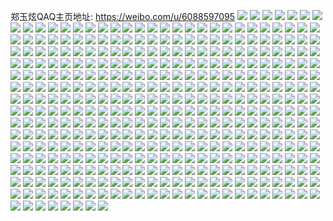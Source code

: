 郑玉炫QAQ主页地址: https://weibo.com/u/6088597095 
![](https://wx4.sinaimg.cn/mw2000/006E38eXly1h9hf0nr97zj32ck35sqv5.jpg) 
![](https://wx4.sinaimg.cn/mw2000/006E38eXly1h9hf0ekc3nj32ct35skjl.jpg) 
![](https://wx4.sinaimg.cn/mw2000/006E38eXly1h9hf0gpv69j32cf35skjq.jpg) 
![](https://wx4.sinaimg.cn/mw2000/006E38eXly1h9hf0iqnrmj32dc35s7wi.jpg) 
![](https://wx4.sinaimg.cn/mw2000/006E38eXly1h9hf0m3t8wj32cn35snph.jpg) 
![](https://wx4.sinaimg.cn/mw2000/006E38eXly1h9hf0ow7xrj32d435skjl.jpg) 
![](https://wx4.sinaimg.cn/mw2000/006E38eXly1h8wjwkuyiqj32dc35snpf.jpg) 
![](https://wx4.sinaimg.cn/mw2000/006E38eXly1h8wjwmyphsj32dc35se83.jpg) 
![](https://wx4.sinaimg.cn/mw2000/006E38eXly1h8wjwoibzzj32dc35shdv.jpg) 
![](https://wx4.sinaimg.cn/mw2000/006E38eXly1h8hkz1gipcj335s2dcx6p.jpg) 
![](https://wx4.sinaimg.cn/mw2000/006E38eXly1h8hkz2xaopj335s2dcx6p.jpg) 
![](https://wx4.sinaimg.cn/mw2000/006E38eXly1h8hkz4el41j335s2dcx6p.jpg) 
![](https://wx4.sinaimg.cn/mw2000/006E38eXly1h8hkz643j8j335s2dcx6p.jpg) 
![](https://wx4.sinaimg.cn/mw2000/006E38eXly1h8hkz7cfpwj335s2dcu0x.jpg) 
![](https://wx4.sinaimg.cn/mw2000/006E38eXly1h8hkz8qyk0j335s2dcx6p.jpg) 
![](https://wx4.sinaimg.cn/mw2000/006E38eXly1h7mdtba0c6j30u0140tf4.jpg) 
![](https://wx4.sinaimg.cn/mw2000/006E38eXly1h7mdtdhpkaj30u01400z0.jpg) 
![](https://wx4.sinaimg.cn/mw2000/006E38eXly1h7mdu0fws5j30u0140tgc.jpg) 
![](https://wx4.sinaimg.cn/mw2000/006E38eXly1h7mdu1dkovj30u0140ag0.jpg) 
![](https://wx4.sinaimg.cn/mw2000/006E38eXly1h7e8kthgonj32dc35skjn.jpg) 
![](https://wx4.sinaimg.cn/mw2000/006E38eXly1h7e8kufjdvj321035sk0c.jpg) 
![](https://wx4.sinaimg.cn/mw2000/006E38eXly1h7e8kw7rxhj32dc35sndc.jpg) 
![](https://wx4.sinaimg.cn/mw2000/006E38eXly1h779wf4s45j335s2dcqrn.jpg) 
![](https://wx4.sinaimg.cn/mw2000/006E38eXly1h779wh2qx0j335s2dc1h9.jpg) 
![](https://wx4.sinaimg.cn/mw2000/006E38eXly1h779wkka90j335s2dc1l0.jpg) 
![](https://wx4.sinaimg.cn/mw2000/006E38eXly1h6uepwh0ppj31400u07c0.jpg) 
![](https://wx4.sinaimg.cn/mw2000/006E38eXly1h6uepwvu5fj31400u0ahx.jpg) 
![](https://wx4.sinaimg.cn/mw2000/006E38eXly1h6uepxd8syj30u0140tga.jpg) 
![](https://wx4.sinaimg.cn/mw2000/006E38eXly1h6uepxv9rfj30u0140jxw.jpg) 
![](https://wx4.sinaimg.cn/mw2000/006E38eXly1h6uepyerpxj30u0140n8m.jpg) 
![](https://wx4.sinaimg.cn/mw2000/006E38eXly1h6uepyyw4oj30u0140ama.jpg) 
![](https://wx4.sinaimg.cn/mw2000/006E38eXly1h6uepzeu89j31400u0gpx.jpg) 
![](https://wx4.sinaimg.cn/mw2000/006E38eXly1h6uepzsuzoj31400u0jva.jpg) 
![](https://wx4.sinaimg.cn/mw2000/006E38eXly1h6ueq07u8uj31400u0jvc.jpg) 
![](https://wx4.sinaimg.cn/mw2000/006E38eXly1h645q9zlprj320g2wchdu.jpg) 
![](https://wx4.sinaimg.cn/mw2000/006E38eXly1h645qdmam4j326u35sb2e.jpg) 
![](https://wx4.sinaimg.cn/mw2000/006E38eXly1h645qg8fwij322q2tihdu.jpg) 
![](https://wx4.sinaimg.cn/mw2000/006E38eXly1h645qm3pkjj323o2voe8e.jpg) 
![](https://wx4.sinaimg.cn/mw2000/006E38eXly1h645qozxhoj31yw2v87wi.jpg) 
![](https://wx4.sinaimg.cn/mw2000/006E38eXly1h645qst473j32dc35snpi.jpg) 
![](https://wx4.sinaimg.cn/mw2000/006E38eXly1h62wkyme83j32dc35sb29.jpg) 
![](https://wx4.sinaimg.cn/mw2000/006E38eXly1h62wl2omqvj32dc35s4qs.jpg) 
![](https://wx4.sinaimg.cn/mw2000/006E38eXly1h62wl5cxyfj335s2g7aku.jpg) 
![](https://wx4.sinaimg.cn/mw2000/006E38eXly1h62wlapdd9j335s2dc4qz.jpg) 
![](https://wx4.sinaimg.cn/mw2000/006E38eXly1h62wldxdwfj335s2dc1kx.jpg) 
![](https://wx4.sinaimg.cn/mw2000/006E38eXly1h62wlfrvlxj32dc35sx6p.jpg) 
![](https://wx4.sinaimg.cn/mw2000/006E38eXly1h62wlj3rzrj335s2dcb2b.jpg) 
![](https://wx4.sinaimg.cn/mw2000/006E38eXly1h62wlkhwcdj324i24he81.jpg) 
![](https://wx4.sinaimg.cn/mw2000/006E38eXly1h62wln4sf4j335s2dce82.jpg) 
![](https://wx4.sinaimg.cn/mw2000/006E38eXly1h5mkbdd96vj32b635skjn.jpg) 
![](https://wx4.sinaimg.cn/mw2000/006E38eXly1h5mkbemnodj32b735s1kz.jpg) 
![](https://wx4.sinaimg.cn/mw2000/006E38eXly1h5mkbgrxibj32dc35sqv7.jpg) 
![](https://wx4.sinaimg.cn/mw2000/006E38eXly1h5mkbi16duj32c635se83.jpg) 
![](https://wx4.sinaimg.cn/mw2000/006E38eXly1h5mkbjr2fmj32dc35sqv7.jpg) 
![](https://wx4.sinaimg.cn/mw2000/006E38eXly1h5mkblt7qcj32dc35su0z.jpg) 
![](https://wx4.sinaimg.cn/mw2000/006E38eXly1h5mkbn6pw1j32dc35snpg.jpg) 
![](https://wx4.sinaimg.cn/mw2000/006E38eXly1h5mkbod9emj32dc35s1kz.jpg) 
![](https://wx4.sinaimg.cn/mw2000/006E38eXly1h5mkbq9w1aj32dc35shdu.jpg) 
![](https://wx4.sinaimg.cn/mw2000/006E38eXly1h4shvnn1ejj323x35shdu.jpg) 
![](https://wx4.sinaimg.cn/mw2000/006E38eXly1h4shvqeuu1j323x35snpe.jpg) 
![](https://wx4.sinaimg.cn/mw2000/006E38eXly1h4shvm336cj323x35snpe.jpg) 
![](https://wx4.sinaimg.cn/mw2000/006E38eXly1h4shvuwmw9j32dc35sx6r.jpg) 
![](https://wx4.sinaimg.cn/mw2000/006E38eXly1h41nhp6boej30u0140go5.jpg) 
![](https://wx4.sinaimg.cn/mw2000/006E38eXly1h41nhpnwxij30u01400v0.jpg) 
![](https://wx4.sinaimg.cn/mw2000/006E38eXly1h41nhq88igj30u0140n0h.jpg) 
![](https://wx4.sinaimg.cn/mw2000/006E38eXly1h3tuw8iwqvj32dc35sx71.jpg) 
![](https://wx4.sinaimg.cn/mw2000/006E38eXly1h3tuwcmoyuj32dc35skjo.jpg) 
![](https://wx4.sinaimg.cn/mw2000/006E38eXly1h3tuwhm9suj32db35skjw.jpg) 
![](https://wx4.sinaimg.cn/mw2000/006E38eXly1h3tuwjsq5nj32o03k0hdu.jpg) 
![](https://wx4.sinaimg.cn/mw2000/006E38eXly1h2qn4zdhh2j32dc35s4qu.jpg) 
![](https://wx4.sinaimg.cn/mw2000/006E38eXly1h2qn4q1z54j32re218kjn.jpg) 
![](https://wx4.sinaimg.cn/mw2000/006E38eXly1h2qn4s14s5j32yk288qv7.jpg) 
![](https://wx4.sinaimg.cn/mw2000/006E38eXly1h2qn4u8xezj335s2dc7wl.jpg) 
![](https://wx4.sinaimg.cn/mw2000/006E38eXly1h2qn4wsrt6j32vm1xgx6r.jpg) 
![](https://wx4.sinaimg.cn/mw2000/006E38eXly1h2qn51oep2j32dc35su11.jpg) 
![](https://wx4.sinaimg.cn/mw2000/006E38eXly1h2ob9z23i2j32102ssqv7.jpg) 
![](https://wx4.sinaimg.cn/mw2000/006E38eXly1h2oba0vd8mj31w62fq1kz.jpg) 
![](https://wx4.sinaimg.cn/mw2000/006E38eXly1h2oba37kmpj325i2n0u0z.jpg) 
![](https://wx4.sinaimg.cn/mw2000/006E38eXly1h2oba4ud3jj31ty2feqv6.jpg) 
![](https://wx4.sinaimg.cn/mw2000/006E38eXly1h2kfsj08xfj335s2dcu10.jpg) 
![](https://wx4.sinaimg.cn/mw2000/006E38eXly1h2kfsl5z6qj335s2dbnpg.jpg) 
![](https://wx4.sinaimg.cn/mw2000/006E38eXly1h2kfsnx2zmj335s2dcb2d.jpg) 
![](https://wx4.sinaimg.cn/mw2000/006E38eXly1h2kfsqdx63j32dc35se84.jpg) 
![](https://wx4.sinaimg.cn/mw2000/006E38eXly1h2kfssrug4j32bv35se84.jpg) 
![](https://wx4.sinaimg.cn/mw2000/006E38eXly1h2kfsx1jjrj32ba3401l0.jpg) 
![](https://wx4.sinaimg.cn/mw2000/006E38eXly1h2kfsz34kcj32ba340e84.jpg) 
![](https://wx4.sinaimg.cn/mw2000/006E38eXly1h2kft18y5qj32c0340u0y.jpg) 
![](https://wx4.sinaimg.cn/mw2000/006E38eXly1h1v3i68x84j30u0150qdu.jpg) 
![](https://wx4.sinaimg.cn/mw2000/006E38eXly1h1v3imm73oj30u016m7hm.jpg) 
![](https://wx4.sinaimg.cn/mw2000/006E38eXly1h1v3izehk5j30u014on9k.jpg) 
![](https://wx4.sinaimg.cn/mw2000/006E38eXly1h1v3j1dyb8j30u014h481.jpg) 
![](https://wx4.sinaimg.cn/mw2000/006E38eXly1h1v3j6dy09j30u014hqdo.jpg) 
![](https://wx4.sinaimg.cn/mw2000/006E38eXly1h1v3j8ihgej30u014ham5.jpg) 
![](https://wx4.sinaimg.cn/mw2000/006E38eXly1h1hi3xm5moj32aw340qv7.jpg) 
![](https://wx4.sinaimg.cn/mw2000/006E38eXly1h1hi3zsn28j32cd35su0z.jpg) 
![](https://wx4.sinaimg.cn/mw2000/006E38eXly1h1hi423ie4j32db35shdw.jpg) 
![](https://wx4.sinaimg.cn/mw2000/006E38eXly1h1hi48hy2ij32db35snpn.jpg) 
![](https://wx4.sinaimg.cn/mw2000/006E38eXly1h1hi4c22wtj32ct35sqv9.jpg) 
![](https://wx4.sinaimg.cn/mw2000/006E38eXly1h1hi4fzuk7j32cr35snph.jpg) 
![](https://wx4.sinaimg.cn/mw2000/006E38eXly1h1hi4jcgx6j335s2dckjq.jpg) 
![](https://wx4.sinaimg.cn/mw2000/006E38eXly1h1hi4mkii4j335s2dc7wm.jpg) 
![](https://wx4.sinaimg.cn/mw2000/006E38eXly1h1cren15zwj316o1kwwv1.jpg) 
![](https://wx4.sinaimg.cn/mw2000/006E38eXly1h1crenmiuxj316o1kwwxs.jpg) 
![](https://wx4.sinaimg.cn/mw2000/006E38eXly1h1creoue92j316m1kwnd3.jpg) 
![](https://wx4.sinaimg.cn/mw2000/006E38eXly1h1crepgj7mj316o1kw7kk.jpg) 
![](https://wx4.sinaimg.cn/mw2000/006E38eXly1h1creq9c3vj316o1kwat6.jpg) 
![](https://wx4.sinaimg.cn/mw2000/006E38eXly1h1creqzfi5j316o1kw7mr.jpg) 
![](https://wx4.sinaimg.cn/mw2000/006E38eXly1h194dfjabhj30u014jn7k.jpg) 
![](https://wx4.sinaimg.cn/mw2000/006E38eXly1h194dgq1ajj30u014h12t.jpg) 
![](https://wx4.sinaimg.cn/mw2000/006E38eXly1h194dg4nlkj30u014912s.jpg) 
![](https://wx4.sinaimg.cn/mw2000/006E38eXly1h194dttwuej31400u0gqz.jpg) 
![](https://wx4.sinaimg.cn/mw2000/006E38eXly1h194dt75z3j30u01400x4.jpg) 
![](https://wx4.sinaimg.cn/mw2000/006E38eXly1h194dubo4ej30u0140gr8.jpg) 
![](https://wx4.sinaimg.cn/mw2000/006E38eXly1h194dhg1ioj30u014qwkj.jpg) 
![](https://wx4.sinaimg.cn/mw2000/006E38eXly1h194duz885j31400u0k07.jpg) 
![](https://wx4.sinaimg.cn/mw2000/006E38eXly1h194dx0rltj31400u07dg.jpg) 
![](https://wx4.sinaimg.cn/mw2000/006E38eXly1h15kcbjzhmj31400u00zg.jpg) 
![](https://wx4.sinaimg.cn/mw2000/006E38eXly1h15kc7azx7j30u0190wnp.jpg) 
![](https://wx4.sinaimg.cn/mw2000/006E38eXly1h15kc7vzwyj30u0190thm.jpg) 
![](https://wx4.sinaimg.cn/mw2000/006E38eXly1h15kc8ffz4j30sf35qhb4.jpg) 
![](https://wx4.sinaimg.cn/mw2000/006E38eXly1h15kc98aqyj30sf35r7pc.jpg) 
![](https://wx4.sinaimg.cn/mw2000/006E38eXly1h15kc9t8wxj30sf35qwth.jpg) 
![](https://wx4.sinaimg.cn/mw2000/006E38eXly1h15kcaczn6j30u028a19x.jpg) 
![](https://wx4.sinaimg.cn/mw2000/006E38eXly1h15kcb37mrj30sf35qtys.jpg) 
![](https://wx4.sinaimg.cn/mw2000/006E38eXly1h0n3yc1w9rj31w12ipe81.jpg) 
![](https://wx4.sinaimg.cn/mw2000/006E38eXly1h0n3ydux2yj31w22iqb29.jpg) 
![](https://wx4.sinaimg.cn/mw2000/006E38eXly1h0izqbqd5rj31w12ip7wh.jpg) 
![](https://wx4.sinaimg.cn/mw2000/006E38eXly1h0izqd4aekj31w12ip7wh.jpg) 
![](https://wx4.sinaimg.cn/mw2000/006E38eXly1h0izqg2zooj31w12ipb29.jpg) 
![](https://wx4.sinaimg.cn/mw2000/006E38eXly1h0izqhudc9j31w12ip7wh.jpg) 
![](https://wx4.sinaimg.cn/mw2000/006E38eXly1h0hhaquaq8j32ip1w1b29.jpg) 
![](https://wx4.sinaimg.cn/mw2000/006E38eXly1h0hhancyd3j32ip1w14qp.jpg) 
![](https://wx4.sinaimg.cn/mw2000/006E38eXly1h0hhapg9saj32ip1w17wh.jpg) 
![](https://wx4.sinaimg.cn/mw2000/006E38eXly1h0g125hxfgj31w12h8e81.jpg) 
![](https://wx4.sinaimg.cn/mw2000/006E38eXly1h0g126tnlqj31w12hhe81.jpg) 
![](https://wx4.sinaimg.cn/mw2000/006E38eXly1h01a0tz53mj31w12ipx6p.jpg) 
![](https://wx4.sinaimg.cn/mw2000/006E38eXly1h01a0wulvxj31kx1xc1kx.jpg) 
![](https://wx4.sinaimg.cn/mw2000/006E38eXly1gzqw34fw8jj32ip1w1hdt.jpg) 
![](https://wx4.sinaimg.cn/mw2000/006E38eXly1gzqw36bqtsj32ip1w1hdt.jpg) 
![](https://wx4.sinaimg.cn/mw2000/006E38eXly1gzqw37oceaj32ip1w1hdt.jpg) 
![](https://wx4.sinaimg.cn/mw2000/006E38eXly1gzqw39c88wj31w12ip7wh.jpg) 
![](https://wx4.sinaimg.cn/mw2000/006E38eXly1gzqw3apbahj31w12ip7wh.jpg) 
![](https://wx4.sinaimg.cn/mw2000/006E38eXly1gzqw3cbu40j31ve2ipx6p.jpg) 
![](https://wx4.sinaimg.cn/mw2000/006E38eXly1gz9nkf9td7j313j2gyu0x.jpg) 
![](https://wx4.sinaimg.cn/mw2000/006E38eXly1gz9nkgrglej31og2io4qq.jpg) 
![](https://wx4.sinaimg.cn/mw2000/006E38eXly1gz9nki9zncj31og2iox6p.jpg) 
![](https://wx4.sinaimg.cn/mw2000/006E38eXly1gz9nkjbrjfj30xi2in4qp.jpg) 
![](https://wx4.sinaimg.cn/mw2000/006E38eXly1gz9nkk0tokj30xb2iox0c.jpg) 
![](https://wx4.sinaimg.cn/mw2000/006E38eXly1gz9nkkn8e3j30xj2ip1bz.jpg) 
![](https://wx4.sinaimg.cn/mw2000/006E38eXly1gz9nklhwf4j30xz2inqmy.jpg) 
![](https://wx4.sinaimg.cn/mw2000/006E38eXly1gz9nkmseekj30uk4kfb29.jpg) 
![](https://wx4.sinaimg.cn/mw2000/006E38eXly1gz9nkobppjj31692gse58.jpg) 
![](https://wx4.sinaimg.cn/mw2000/006E38eXly1gz2iu2v63wj31w12ip4qp.jpg) 
![](https://wx4.sinaimg.cn/mw2000/006E38eXly1gz2iu4is6sj31w12ip7wh.jpg) 
![](https://wx4.sinaimg.cn/mw2000/006E38eXly1gz2iu5ucenj31w12iphdt.jpg) 
![](https://wx4.sinaimg.cn/mw2000/006E38eXly1gz2iu7agl7j31w12ipb29.jpg) 
![](https://wx4.sinaimg.cn/mw2000/006E38eXly1gyunp14leyj31w12ip4qp.jpg) 
![](https://wx4.sinaimg.cn/mw2000/006E38eXly1gyunp2dx5uj31w12ip4qp.jpg) 
![](https://wx4.sinaimg.cn/mw2000/006E38eXly1gyunp3tc0pj31w12ip4qp.jpg) 
![](https://wx4.sinaimg.cn/mw2000/006E38eXly1gyunp5cmifj31w12ip7wh.jpg) 
![](https://wx4.sinaimg.cn/mw2000/006E38eXly1gytocbg5juj31w12ip7wh.jpg) 
![](https://wx4.sinaimg.cn/mw2000/006E38eXly1gytoccyp5uj31w12ipb29.jpg) 
![](https://wx4.sinaimg.cn/mw2000/006E38eXly1gytoceifi0j31w12ip7wh.jpg) 
![](https://wx4.sinaimg.cn/mw2000/006E38eXly1gymrih1yd7j31w12ipkjl.jpg) 
![](https://wx4.sinaimg.cn/mw2000/006E38eXly1gymriijnzsj31w12iphdt.jpg) 
![](https://wx4.sinaimg.cn/mw2000/006E38eXly1gyd57jbpjvj31uw2ip4qp.jpg) 
![](https://wx4.sinaimg.cn/mw2000/006E38eXly1gyd57q5c67j31ub2ip1kx.jpg) 
![](https://wx4.sinaimg.cn/mw2000/006E38eXly1gyd57l9esxj31w12iphdt.jpg) 
![](https://wx4.sinaimg.cn/mw2000/006E38eXly1gyd57o55bjj31w12ipb29.jpg) 
![](https://wx4.sinaimg.cn/mw2000/006E38eXly1gy0tgvo0euj32ip1w1e81.jpg) 
![](https://wx4.sinaimg.cn/mw2000/006E38eXly1gy091kkid8j31w12ip1kx.jpg) 
![](https://wx4.sinaimg.cn/mw2000/006E38eXly1gy091lzvt5j31w12ip4qp.jpg) 
![](https://wx4.sinaimg.cn/mw2000/006E38eXly1gy091ntwahj31w12ip4qp.jpg) 
![](https://wx4.sinaimg.cn/mw2000/006E38eXly1gy091orwdtj31w12ip1kx.jpg) 
![](https://wx4.sinaimg.cn/mw2000/006E38eXly1gy091q4vqaj31w12ip7wh.jpg) 
![](https://wx4.sinaimg.cn/mw2000/006E38eXly1gy092196utj31vz2ip1kx.jpg) 
![](https://wx4.sinaimg.cn/mw2000/006E38eXly1gxp8cxmopcj314b2ip4qp.jpg) 
![](https://wx4.sinaimg.cn/mw2000/006E38eXly1gvythduwy2j31uz2ipkjm.jpg) 
![](https://wx4.sinaimg.cn/mw2000/006E38eXly1gvythfvcrpj31v82ipqv6.jpg) 
![](https://wx4.sinaimg.cn/mw2000/006E38eXly1gvythijhezj32ip1w14qs.jpg) 
![](https://wx4.sinaimg.cn/mw2000/006E38eXly1gvythkjjn0j31w11w1b2b.jpg) 
![](https://wx4.sinaimg.cn/mw2000/006E38eXly1gvythmpa6jj31w11w14qr.jpg) 
![](https://wx4.sinaimg.cn/mw2000/006E38eXly1gvuztbixkgj31w12ipkjl.jpg) 
![](https://wx4.sinaimg.cn/mw2000/006E38eXly1gvuztdg0zij31w12ip4qp.jpg) 
![](https://wx4.sinaimg.cn/mw2000/006E38eXly1gvuztfbi42j31w12ipb29.jpg) 
![](https://wx4.sinaimg.cn/mw2000/006E38eXly1gvuzthfhdej31w12ip4qp.jpg) 
![](https://wx4.sinaimg.cn/mw2000/006E38eXly1gvuztjgkqdj31w12ip4qp.jpg) 
![](https://wx4.sinaimg.cn/mw2000/006E38eXly1gvuztlferyj31w12ipb29.jpg) 
![](https://wx4.sinaimg.cn/mw2000/006E38eXly1gupmlta9ywj61w12iphdt02.jpg) 
![](https://wx4.sinaimg.cn/mw2000/006E38eXly1gupmlwohi1j61w12iphdt02.jpg) 
![](https://wx4.sinaimg.cn/mw2000/006E38eXly1gupmm0j8hmj61w12iphdt02.jpg) 
![](https://wx4.sinaimg.cn/mw2000/006E38eXly1gupmm4w52cj61w12iphdt02.jpg) 
![](https://wx4.sinaimg.cn/mw2000/006E38eXly1gtgoinpms2j30sg0sgafo.jpg) 
![](https://wx4.sinaimg.cn/mw2000/006E38eXly1gtgoipsf8ej31w12ipqv5.jpg) 
![](https://wx4.sinaimg.cn/mw2000/006E38eXly1gtgoiqjtapj315o1hcakm.jpg) 
![](https://wx4.sinaimg.cn/mw2000/006E38eXly1gtgoirhfhcj30sg0sg79a.jpg) 
![](https://wx4.sinaimg.cn/mw2000/006E38eXly1gtgoirxmetj31hc13zqdg.jpg) 
![](https://wx4.sinaimg.cn/mw2000/006E38eXly1gtgoitqh74j32ip1w1npd.jpg) 
![](https://wx4.sinaimg.cn/mw2000/006E38eXly1gtgoiw60h6j31w12ipx6p.jpg) 
![](https://wx4.sinaimg.cn/mw2000/006E38eXly1gtgoiyohb3j31w12ipe81.jpg) 
![](https://wx4.sinaimg.cn/mw2000/006E38eXly1gtgoj0l0loj31v42ip7wh.jpg) 
![](https://wx4.sinaimg.cn/mw2000/006E38eXly1gsy4klqdhtj31hc1z41kx.jpg) 
![](https://wx4.sinaimg.cn/mw2000/006E38eXly1gsy4knkxwpj31hc1z47wh.jpg) 
![](https://wx4.sinaimg.cn/mw2000/006E38eXly1gsy4kozjssj31hc1z41kx.jpg) 
![](https://wx4.sinaimg.cn/mw2000/006E38eXly1gsy4kpy98cj31hc1z44qp.jpg) 
![](https://wx4.sinaimg.cn/mw2000/006E38eXly1gsy4kqzeawj31hc1z44qp.jpg) 
![](https://wx4.sinaimg.cn/mw2000/006E38eXly1gswiqcrjunj31ve2hkb2a.jpg) 
![](https://wx4.sinaimg.cn/mw2000/006E38eXly1gswiqeg2uzj31w12ip4qq.jpg) 
![](https://wx4.sinaimg.cn/mw2000/006E38eXly1gswiqgfcm8j31w11w1qv5.jpg) 
![](https://wx4.sinaimg.cn/mw2000/006E38eXly1gswiqhthbfj31w11w1kjl.jpg) 
![](https://wx4.sinaimg.cn/mw2000/006E38eXly1gswiqj5fkcj31w02ip1kx.jpg) 
![](https://wx4.sinaimg.cn/mw2000/006E38eXly1gswiqkmo1gj31w02ip4qp.jpg) 
![](https://wx4.sinaimg.cn/mw2000/006E38eXly1gsve7hvwl8j31w12ipkjl.jpg) 
![](https://wx4.sinaimg.cn/mw2000/006E38eXly1gsve7k11jyj31w12ipnpd.jpg) 
![](https://wx4.sinaimg.cn/mw2000/006E38eXly1gsve7lzfcxj31w12ipkjl.jpg) 
![](https://wx4.sinaimg.cn/mw2000/006E38eXly1gsve7o1ra9j32ip1w1u0x.jpg) 
![](https://wx4.sinaimg.cn/mw2000/006E38eXly1grwwfy70g6j31w12ipx6s.jpg) 
![](https://wx4.sinaimg.cn/mw2000/006E38eXly1grwwg0ek9jj31w12ipx6s.jpg) 
![](https://wx4.sinaimg.cn/mw2000/006E38eXly1grwwg1zb2kj32ip1w1x6r.jpg) 
![](https://wx4.sinaimg.cn/mw2000/006E38eXly1grwwg3holej32ip1w1kjn.jpg) 
![](https://wx4.sinaimg.cn/mw2000/006E38eXly1grwwg5u1guj31w12ipb2d.jpg) 
![](https://wx4.sinaimg.cn/mw2000/006E38eXly1grwwg8bq91j31w12ip4qt.jpg) 
![](https://wx4.sinaimg.cn/mw2000/006E38eXly1grc73p48aej31w12ipb2b.jpg) 
![](https://wx4.sinaimg.cn/mw2000/006E38eXly1grc73qjdpxj31w12ipkjn.jpg) 
![](https://wx4.sinaimg.cn/mw2000/006E38eXly1grc73rsgfpj31w12ipb2b.jpg) 
![](https://wx4.sinaimg.cn/mw2000/006E38eXly1grc73t832jj31w12ipb2b.jpg) 
![](https://wx4.sinaimg.cn/mw2000/006E38eXly1grc73uktvfj31w12ipkjn.jpg) 
![](https://wx4.sinaimg.cn/mw2000/006E38eXly1grc73vqwgdj31w12ipnpf.jpg) 
![](https://wx4.sinaimg.cn/mw2000/006E38eXly1gqs5kxpsfvj31w02ip7wj.jpg) 
![](https://wx4.sinaimg.cn/mw2000/006E38eXly1gqs5l582mmj31w02ipb2b.jpg) 
![](https://wx4.sinaimg.cn/mw2000/006E38eXly1gqs5mqghvhj31vz2ip7wj.jpg) 
![](https://wx4.sinaimg.cn/mw2000/006E38eXly1gqs5l3mq8sj31w02ipx6s.jpg) 
![](https://wx4.sinaimg.cn/mw2000/006E38eXly1gqs5l6og9rj31hc1z44qq.jpg) 
![](https://wx4.sinaimg.cn/mw2000/006E38eXly1gqs5mlsb1kj31hc1z4b2a.jpg) 
![](https://wx4.sinaimg.cn/mw2000/006E38eXly1gqs5nogu9fj31hc0qo7u1.jpg) 
![](https://wx4.sinaimg.cn/mw2000/006E38eXly1gqs5noyt5mj31hc0qob1x.jpg) 
![](https://wx4.sinaimg.cn/mw2000/006E38eXly1gqs5npjojvj31hc0qo1kx.jpg) 
![](https://wx4.sinaimg.cn/mw2000/006E38eXly1gqpu2fq0xgj31w02ipu0y.jpg) 
![](https://wx4.sinaimg.cn/mw2000/006E38eXly1gqpu2lc2ulj31w12ip1kz.jpg) 
![](https://wx4.sinaimg.cn/mw2000/006E38eXly1gqpu2ik2l7j31w12ipx6q.jpg) 
![](https://wx4.sinaimg.cn/mw2000/006E38eXly1gqpu2jtunfj31w02ipx6q.jpg) 
![](https://wx4.sinaimg.cn/mw2000/006E38eXly1gqpu2mkexxj31w12ipu0y.jpg) 
![](https://wx4.sinaimg.cn/mw2000/006E38eXly1gqpu2ntvxnj31w12ipqv6.jpg) 
![](https://wx4.sinaimg.cn/mw2000/006E38eXly1gqo29u2zlgj31w12ipkjn.jpg) 
![](https://wx4.sinaimg.cn/mw2000/006E38eXly1gqo29o6y1oj31w12ipe83.jpg) 
![](https://wx4.sinaimg.cn/mw2000/006E38eXly1gqo29pqrzbj31w12ipe83.jpg) 
![](https://wx4.sinaimg.cn/mw2000/006E38eXly1gqo29srf0cj31w12ip7wj.jpg) 
![](https://wx4.sinaimg.cn/mw2000/006E38eXly1gqo29r5214j31w12iphdv.jpg) 
![](https://wx4.sinaimg.cn/mw2000/006E38eXly1gqb6gqos1vj31w12ipb2c.jpg) 
![](https://wx4.sinaimg.cn/mw2000/006E38eXly1gqb6hennbzj31w12ipb2c.jpg) 
![](https://wx4.sinaimg.cn/mw2000/006E38eXly1gqb6ikjnhbj31w12ip1l0.jpg) 
![](https://wx4.sinaimg.cn/mw2000/006E38eXly1gqb6i1qud5j31w12ip4qs.jpg) 
![](https://wx4.sinaimg.cn/mw2000/006E38eXly1gq1mflu4raj30xl1nbkbi.jpg) 
![](https://wx4.sinaimg.cn/mw2000/006E38eXly1gq1mfm8w0aj30xy1n71c1.jpg) 
![](https://wx4.sinaimg.cn/mw2000/006E38eXly1gq1mfn6s6ej317127pdzo.jpg) 
![](https://wx4.sinaimg.cn/mw2000/006E38eXly1gpv2vp2gmbj31w12ipnpf.jpg) 
![](https://wx4.sinaimg.cn/mw2000/006E38eXly1gpv2vzm6zfj31w12ip7wk.jpg) 
![](https://wx4.sinaimg.cn/mw2000/006E38eXly1gpv2w2yjx9j31w12ipb2c.jpg) 
![](https://wx4.sinaimg.cn/mw2000/006E38eXly1gpv2wcjx07j31w12ip7wj.jpg) 
![](https://wx4.sinaimg.cn/mw2000/006E38eXly1gpp7dipkzuj31w12ip1l0.jpg) 
![](https://wx4.sinaimg.cn/mw2000/006E38eXly1gpp7dn0wnrj31w12ip7wk.jpg) 
![](https://wx4.sinaimg.cn/mw2000/006E38eXly1gpp7dtz3o3j31w12ipkjo.jpg) 
![](https://wx4.sinaimg.cn/mw2000/006E38eXly1gpi6fpfbvfj31hc1z4u0y.jpg) 
![](https://wx4.sinaimg.cn/mw2000/006E38eXly1gpi6fi96atj31hc1z4e83.jpg) 
![](https://wx4.sinaimg.cn/mw2000/006E38eXly1gpi6fgily3j31hc1z4hdv.jpg) 
![](https://wx4.sinaimg.cn/mw2000/006E38eXly1gpi6fnrgmxj31z41hc4qr.jpg) 
![](https://wx4.sinaimg.cn/mw2000/006E38eXly1gpi6flg94hj31z41hce83.jpg) 
![](https://wx4.sinaimg.cn/mw2000/006E38eXly1gpi6fcqat1j31z41hc4qr.jpg) 
![](https://wx4.sinaimg.cn/mw2000/006E38eXly1go4qmkrrxdj31z41ghx6q.jpg) 
![](https://wx4.sinaimg.cn/mw2000/006E38eXly1go4qmn0zhdj31z41hckjm.jpg) 
![](https://wx4.sinaimg.cn/mw2000/006E38eXly1gnqbk3nc4pj31hc1z4b2b.jpg) 
![](https://wx4.sinaimg.cn/mw2000/006E38eXly1gnqbk5j45lj31hc1z4b2b.jpg) 
![](https://wx4.sinaimg.cn/mw2000/006E38eXly1gnqbk6jiinj31hc1z4b2b.jpg) 
![](https://wx4.sinaimg.cn/mw2000/006E38eXly1gnqbk8xcd8j31hc1z4npf.jpg) 
![](https://wx4.sinaimg.cn/mw2000/006E38eXly1gnlnhieiimj31hc1z47wj.jpg) 
![](https://wx4.sinaimg.cn/mw2000/006E38eXly1gnlnhjcoawj31hc1z47wj.jpg) 
![](https://wx4.sinaimg.cn/mw2000/006E38eXly1gnlnhk0pyzj30u00u0naj.jpg) 
![](https://wx4.sinaimg.cn/mw2000/006E38eXly1gnlnhlb6vtj31hc1z4b2b.jpg) 
![](https://wx4.sinaimg.cn/mw2000/006E38eXly1gnlnhozjmnj30u00u0au4.jpg) 
![](https://wx4.sinaimg.cn/mw2000/006E38eXly1gnlnhmjaggj31hc1z4kjn.jpg) 
![](https://wx4.sinaimg.cn/mw2000/006E38eXly1gnlnhngj8ej31z41hcqv6.jpg) 
![](https://wx4.sinaimg.cn/mw2000/006E38eXly1gnlnhpem9lj30u00u0x2s.jpg) 
![](https://wx4.sinaimg.cn/mw2000/006E38eXly1gnlnhoekl6j31z41hcx6q.jpg) 
![](https://wx4.sinaimg.cn/mw2000/006E38eXly1gndhjjr21gj31hc1z4e81.jpg) 
![](https://wx4.sinaimg.cn/mw2000/006E38eXly1gndhjlpqvfj31hc1z4e81.jpg) 
![](https://wx4.sinaimg.cn/mw2000/006E38eXly1gndhjmb8b5j31hc1z4hdt.jpg) 
![](https://wx4.sinaimg.cn/mw2000/006E38eXly1gndhjn78joj31hc1z4e81.jpg) 
![](https://wx4.sinaimg.cn/mw2000/006E38eXly1gndhmukhjxj31z41hce82.jpg) 
![](https://wx4.sinaimg.cn/mw2000/006E38eXly1gndhjo40yfj31hc1z4b29.jpg) 
![](https://wx4.sinaimg.cn/mw2000/006E38eXly1gndhjp4ht3j31hc1z4e81.jpg) 
![](https://wx4.sinaimg.cn/mw2000/006E38eXly1gndhjomjnij31hc1z4hdt.jpg) 
![](https://wx4.sinaimg.cn/mw2000/006E38eXly1gndhmmj6lcj31hc1z4e81.jpg) 
![](https://wx4.sinaimg.cn/mw2000/006E38eXly1gmjyajrtdnj31bg1schdt.jpg) 
![](https://wx4.sinaimg.cn/mw2000/006E38eXly1gmgim7pbsmj31hc1z4qv5.jpg) 
![](https://wx4.sinaimg.cn/mw2000/006E38eXly1gmgima1wkjj31hc1z4u0x.jpg) 
![](https://wx4.sinaimg.cn/mw2000/006E38eXly1gmgimbud0sj31hc1z4u0x.jpg) 
![](https://wx4.sinaimg.cn/mw2000/006E38eXly1gmgime69tmj31hc1z4u0x.jpg) 
![](https://wx4.sinaimg.cn/mw2000/006E38eXly1glf6wz9sk1j31h01z4hdt.jpg) 
![](https://wx4.sinaimg.cn/mw2000/006E38eXly1glf6x0ociwj31h41z4hdt.jpg) 
![](https://wx4.sinaimg.cn/mw2000/006E38eXly1gl3iu9yzzoj31gi1yzqv5.jpg) 
![](https://wx4.sinaimg.cn/mw2000/006E38eXly1gl3iubbst7j31gc1y9kjl.jpg) 
![](https://wx4.sinaimg.cn/mw2000/006E38eXly1gkj8o6la5tj31hc1z4x6p.jpg) 
![](https://wx4.sinaimg.cn/mw2000/006E38eXly1gkj8o91jy2j31hc1z41ky.jpg) 
![](https://wx4.sinaimg.cn/mw2000/006E38eXly1gkauk3ry8qj31hc1z4npd.jpg) 
![](https://wx4.sinaimg.cn/mw2000/006E38eXly1gkauk4wh9gj31hc1z4kjl.jpg) 
![](https://wx4.sinaimg.cn/mw2000/006E38eXly1gkauk66ha4j31hc1z4npd.jpg) 
![](https://wx4.sinaimg.cn/mw2000/006E38eXly1gkauk7ecj5j31hc1z4npd.jpg) 
![](https://wx4.sinaimg.cn/mw2000/006E38eXly1gkauk8jfedj31hc1z4kjl.jpg) 
![](https://wx4.sinaimg.cn/mw2000/006E38eXly1gkaukbznvvj33k02o0x6u.jpg) 
![](https://wx4.sinaimg.cn/mw2000/006E38eXly1gj5d0wo2wuj31z41hcb2a.jpg) 
![](https://wx4.sinaimg.cn/mw2000/006E38eXly1gj5d10agp7j31hc1z41ky.jpg) 
![](https://wx4.sinaimg.cn/mw2000/006E38eXly1gj5d115ldhj31hc1x8u0x.jpg) 
![](https://wx4.sinaimg.cn/mw2000/006E38eXly1gj5d0r5t6oj31id1z41ky.jpg) 
![](https://wx4.sinaimg.cn/mw2000/006E38eXly1gj5d0z7b81j31hc1hcx6p.jpg) 
![](https://wx4.sinaimg.cn/mw2000/006E38eXly1gj5d0ybe5dj31hc1z44qq.jpg) 
![](https://wx4.sinaimg.cn/mw2000/006E38eXly1gj5d14gm8oj31hc1hc1ky.jpg) 
![](https://wx4.sinaimg.cn/mw2000/006E38eXly1gj5d12qchlj31hc1hcx6p.jpg) 
![](https://wx4.sinaimg.cn/mw2000/006E38eXly1gj5d15eavqj31hc1z4npd.jpg) 
![](https://wx4.sinaimg.cn/mw2000/006E38eXly1ggilv8cjdfj31z41bfkjm.jpg) 
![](https://wx4.sinaimg.cn/mw2000/006E38eXly1ggilv9fasfj31z41bfx6p.jpg) 
![](https://wx4.sinaimg.cn/mw2000/006E38eXly1ggilvc8ms6j31z41bfu0x.jpg) 
![](https://wx4.sinaimg.cn/mw2000/006E38eXly1ggilva8pqwj31z41bfkjm.jpg) 
![](https://wx4.sinaimg.cn/mw2000/006E38eXly1ggilvbamvzj31z41bfnpe.jpg) 
![](https://wx4.sinaimg.cn/mw2000/006E38eXly1ggilvcrklaj31hc1hce81.jpg) 
![](https://wx4.sinaimg.cn/mw2000/006E38eXly1ggilvdidvkj31hc1hc4qp.jpg) 
![](https://wx4.sinaimg.cn/mw2000/006E38eXly1ggilvdx8u3j31hc1407ul.jpg) 
![](https://wx4.sinaimg.cn/mw2000/006E38eXly1ggilvel6uyj31hc1hlkjl.jpg) 
![](https://wx4.sinaimg.cn/mw2000/006E38eXly1gga3qhjgo6j31hc1z4qv5.jpg) 
![](https://wx4.sinaimg.cn/mw2000/006E38eXly1gg5hdaus5aj31z41hchdt.jpg) 
![](https://wx4.sinaimg.cn/mw2000/006E38eXly1gg5hdbvkf2j31z41hchdt.jpg) 
![](https://wx4.sinaimg.cn/mw2000/006E38eXly1gg5hdcr2k0j31z41hcnpd.jpg) 
![](https://wx4.sinaimg.cn/mw2000/006E38eXly1gg5hd7ckv1j31hc1407kx.jpg) 
![](https://wx4.sinaimg.cn/mw2000/006E38eXly1gg5hd8r3wcj31z41hcnpd.jpg) 
![](https://wx4.sinaimg.cn/mw2000/006E38eXly1gg5hd9xvoqj31z41hckjl.jpg) 
![](https://wx4.sinaimg.cn/mw2000/006E38eXly1gg0ugxyluij31hc1z4u0x.jpg) 
![](https://wx4.sinaimg.cn/mw2000/006E38eXly1gg0ugz4fuaj31hc1z4u0x.jpg) 
![](https://wx4.sinaimg.cn/mw2000/006E38eXly1gg0uh05c8yj31hc1z41ky.jpg) 
![](https://wx4.sinaimg.cn/mw2000/006E38eXly1gg0uh15t9uj31gz1z4hdt.jpg) 
![](https://wx4.sinaimg.cn/mw2000/006E38eXly1gg0uh267t9j31hc1z4hdt.jpg) 
![](https://wx4.sinaimg.cn/mw2000/006E38eXly1gf37t5yskqj316o1kwe81.jpg) 
![](https://wx4.sinaimg.cn/mw2000/006E38eXly1gf37t9yv16j316o1kwb29.jpg) 
![](https://wx4.sinaimg.cn/mw2000/006E38eXly1gf37tc539fj316o1kwb29.jpg) 
![](https://wx4.sinaimg.cn/mw2000/006E38eXly1gf37tetx0lj316o1kwb29.jpg) 
![](https://wx4.sinaimg.cn/mw2000/006E38eXly1gci215bspej316o16o7wh.jpg) 
![](https://wx4.sinaimg.cn/mw2000/006E38eXly1gbnrrhd1eaj31o0190qv5.jpg) 
![](https://wx4.sinaimg.cn/mw2000/006E38eXly1ga6flu444cj31901o04qq.jpg) 
![](https://wx4.sinaimg.cn/mw2000/006E38eXly1ga6flvdgk8j31901o0u0x.jpg) 
![](https://wx4.sinaimg.cn/mw2000/006E38eXly1ga6fmaia7jj31z41hce82.jpg) 
![](https://wx4.sinaimg.cn/mw2000/006E38eXly1ga3i6udfkej31o0190kjl.jpg) 
![](https://wx4.sinaimg.cn/mw2000/006E38eXly1g9t4v9v6j4j31901o0e81.jpg) 
![](https://wx4.sinaimg.cn/mw2000/006E38eXly1g9t4vibowsj31901o0b29.jpg) 
![](https://wx4.sinaimg.cn/mw2000/006E38eXly1g9t4vnw3vbj31901o07wh.jpg) 
![](https://wx4.sinaimg.cn/mw2000/006E38eXly1g9t4vsrldsj31901o07wh.jpg) 
![](https://wx4.sinaimg.cn/mw2000/006E38eXly1g9m726h7juj31o0190qv5.jpg) 
![](https://wx4.sinaimg.cn/mw2000/006E38eXly1g9m72f2y11j31o0190b29.jpg) 
![](https://wx4.sinaimg.cn/mw2000/006E38eXly1g9m72ke3e9j31o0190b29.jpg) 
![](https://wx4.sinaimg.cn/mw2000/006E38eXly1g8d3ggcfmcj31901o01ky.jpg) 
![](https://wx4.sinaimg.cn/mw2000/006E38eXly1g8d3gh6f14j31901o07wi.jpg) 
![](https://wx4.sinaimg.cn/mw2000/006E38eXly1g8d3ghuxclj31nx192e81.jpg) 
![](https://wx4.sinaimg.cn/mw2000/006E38eXly1g8d3gjhy2jj31nx192hdt.jpg) 
![](https://wx4.sinaimg.cn/mw2000/006E38eXly1g84zh9jwx1j31o0190b2a.jpg) 
![](https://wx4.sinaimg.cn/mw2000/006E38eXly1g84zhgky7rj31o0190b2a.jpg) 
![](https://wx4.sinaimg.cn/mw2000/006E38eXly1g84zh2uww9j306o06o0sx.jpg) 
![](https://wx4.sinaimg.cn/mw2000/006E38eXly1g6wj1ojdzmj31o01904qp.jpg) 
![](https://wx4.sinaimg.cn/mw2000/006E38eXly1g6wj1q24mwj31o01907wh.jpg) 
![](https://wx4.sinaimg.cn/mw2000/006E38eXly1g68nsmsirxj318g0xck7k.jpg) 
![](https://wx4.sinaimg.cn/mw2000/006E38eXly1g68nsntboej318g0xcqnb.jpg) 
![](https://wx4.sinaimg.cn/mw2000/006E38eXly1g68nsoazsij318g0xcx2p.jpg) 
![](https://wx4.sinaimg.cn/mw2000/006E38eXly1g68nsp6rr3j31o0190e81.jpg) 
![](https://wx4.sinaimg.cn/mw2000/006E38eXly1g68nsq149ij31o0190hdt.jpg) 
![](https://wx4.sinaimg.cn/mw2000/006E38eXly1g68nsqdp4nj318g0wrgus.jpg) 
![](https://wx4.sinaimg.cn/mw2000/006E38eXly1g605cntb7oj318g0xce3w.jpg) 
![](https://wx4.sinaimg.cn/mw2000/006E38eXly1g605cpnyyxj316o1kw4qp.jpg) 
![](https://wx4.sinaimg.cn/mw2000/006E38eXly1g605cqor3cj31kw16o1kx.jpg) 
![](https://wx4.sinaimg.cn/mw2000/006E38eXly1g605crnnk4j316o1kwty0.jpg) 
![](https://wx4.sinaimg.cn/mw2000/006E38eXly1g5ub7u3jopj31400olnk2.jpg) 
![](https://wx4.sinaimg.cn/mw2000/006E38eXly1g5ub7tom30j31400u0773.jpg) 
![](https://wx4.sinaimg.cn/mw2000/006E38eXly1g5ojhhmjehj316o1kwe82.jpg) 
![](https://wx4.sinaimg.cn/mw2000/006E38eXly1g5ojhlxr1tj31kw16okjm.jpg) 
![](https://wx4.sinaimg.cn/mw2000/006E38eXly1g5ojhptra9j31nx19khdu.jpg) 
![](https://wx4.sinaimg.cn/mw2000/006E38eXly1g5oji5azccj335s2dcnpk.jpg) 
![](https://wx4.sinaimg.cn/mw2000/006E38eXly1g5ojidbjdaj335s2dcqvb.jpg) 
![](https://wx4.sinaimg.cn/mw2000/006E38eXly1g5ojih9gcvj31kw16okjm.jpg) 
![](https://wx4.sinaimg.cn/mw2000/006E38eXly1g5ojikfopej31kw16oqv5.jpg) 
![](https://wx4.sinaimg.cn/mw2000/006E38eXly1g5ojin1x1tj318g0xcnhr.jpg) 
![](https://wx4.sinaimg.cn/mw2000/006E38eXly1g5ojiz516xj31kw16onpf.jpg) 
![](https://wx4.sinaimg.cn/mw2000/006E38eXly1g5ef7w68baj316m1la4g3.jpg) 
![](https://wx4.sinaimg.cn/mw2000/006E38eXly1g3qav5m5u3j316o1kw4p9.jpg) 
![](https://wx4.sinaimg.cn/mw2000/006E38eXly1g3qav6e98pj316o1kw1kx.jpg) 
![](https://wx4.sinaimg.cn/mw2000/006E38eXly1g3qav72btcj316o1kwtzk.jpg) 
